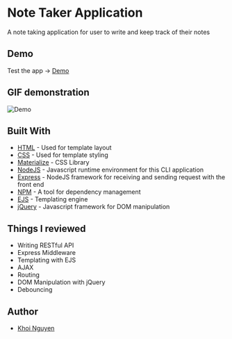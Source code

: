 # Note Taker Application

A note taking application for user to write and keep track of their notes

## Demo

Test the app -> [Demo](https://gh0stl0nely-note-taker-app.glitch.me/)

## GIF demonstration 

![Demo](./demo/start-app.gif)

## Built With

* [HTML](https://developer.mozilla.org/en-US/docs/Web/HTML) - Used for template layout
* [CSS](https://www.w3.org/Style/CSS/Overview.en.html) - Used for template styling
* [Materialize](https://materializecss.com/) - CSS Library
* [NodeJS](https://nodejs.org/en/) - Javascript runtime environment for this CLI application
* [Express](https://expressjs.com/) - NodeJS framework for receiving and sending request with the front end
* [NPM](https://www.npmjs.com/) - A tool for dependency management 
* [EJS](https://ejs.co/) - Templating engine
* [jQuery](https://jquery.com/) - Javascript framework for DOM manipulation

## Things I reviewed

* Writing RESTful API
* Express Middleware 
* Templating with EJS
* AJAX
* Routing
* DOM Manipulation with jQuery 
* Debouncing

## Author

* [Khoi Nguyen](https://github.com/gh0stl0nely)
